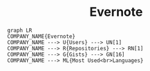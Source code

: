 <h1 align="center">Evernote</h1>

```mermaid
graph LR
COMPANY_NAME{Evernote}
COMPANY_NAME ---> U{Users} ---> UN[1]
COMPANY_NAME ---> R{Repositories} ---> RN[1]
COMPANY_NAME ---> G{Gists} ---> GN[16]
COMPANY_NAME ---> ML{Most Used<br>Languages}
```
